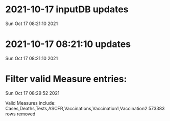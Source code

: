 
# 2021-10-17 inputDB updates 
 Sun Oct 17 08:21:10 2021 


# 2021-10-17 08:21:10 updates 
 Sun Oct 17 08:21:10 2021 


# Filter valid Measure entries: 
 Sun Oct 17 08:29:52 2021 

Valid Measures include: Cases,Deaths,Tests,ASCFR,Vaccinations,Vaccination1,Vaccination2
 573383 rows removed